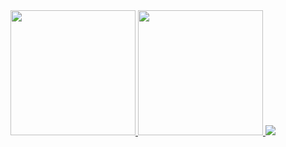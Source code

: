 <!-- ### Hi there 👋 -->

<!--
**t-aono/t-aono** is a ✨ _special_ ✨ repository because its `README.md` (this file) appears on your GitHub profile.

Here are some ideas to get you started:

- 🔭 I’m currently working on ...
- 🌱 I’m currently learning ...
- 👯 I’m looking to collaborate on ...
- 🤔 I’m looking for help with ...
- 💬 Ask me about ...
- 📫 How to reach me: ...
- 😄 Pronouns: ...
- ⚡ Fun fact: ...
-->

<a href="https://github.com/anuraghazra/github-readme-stats">
  <img src="https://github-readme-stats.vercel.app/api?username=t-aono&show_icons=true&count_private=true" height="200px" />
</a>
<a href="https://github.com/anuraghazra/github-readme-stats">
  <img src="https://github-readme-stats.vercel.app/api/top-langs/?username=t-aono&layout=compact&langs_count=10" height="200px" />
  <!-- <img src="https://github-readme-stats.vercel.app/api/top-langs/?username=t-aono&layout=compact&hide=php,blade,shell&custom_title=Frontend Used Language" /> -->
</a>
<a href="https://github.com/ryo-ma/github-profile-trophy">
  <img src="https://github-profile-trophy.vercel.app/?username=t-aono&rank=-B,-C" />
</a>
